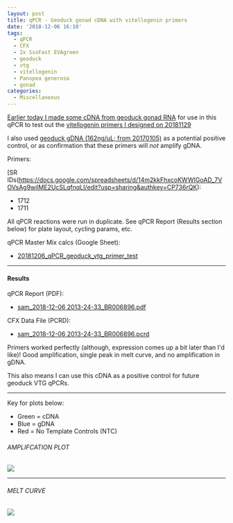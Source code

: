 ```yaml
---
layout: post
title: qPCR - Geoduck gonad cDNA with vitellogenin primers
date: '2018-12-06 16:10'
tags:
  - qPCR
  - CFX
  - 2x SsoFast EVAgreen
  - geoduck
  - vtg
  - vitellogenin
  - Panopea generosa
  - gonad
categories:
  - Miscellaneous
---
```

[Earlier today I made some cDNA from geoduck gonad RNA](https://robertslab.github.io/sams-notebook/2018/12/06/Reverse-Transcription-Geoduck-gonad-RNA-pool.html) for use in this qPCR to test out the [vitellogenin primers I designed on 20181129](https://robertslab.github.io/sams-notebook/2018/11/29/Primer-Design-Geoduck-Vitellogenin-using-Primer3.html)

I also used [geoduck gDNA (162ng/uL; from 20170105)](https://robertslab.github.io/sams-notebook/2017/01/05/dna-isolation-geoduck-gdna-for-illumina-initiated-sequencing-project.html) as a potential positive control, or as confirmation that these primers will _not_ amplify gDNA.

Primers:

[SR IDs(https://docs.google.com/spreadsheets/d/14m2kkFhxcoKWWIGoAD_7VOVsAg9wilME2UcSLqfnqLI/edit?usp=sharing&authkey=CP736rQK):

- 1712
- 1711

All qPCR reactions were run in duplicate. See qPCR Report (Results section below) for plate layout, cycling params, etc.

qPCR Master Mix calcs (Google Sheet):

- [20181206_qPCR_geoduck_vtg_primer_test](https://docs.google.com/spreadsheets/d/1xhNOLrTybRBcK-kXmFfpXkq1kCTxmJVB7OnvSaQ4vfI/edit?usp=sharing)

---

#### Results

qPCR Report (PDF):

- [sam_2018-12-06 2013-24-33_BR006896.pdf](http://owl.fish.washington.edu/Athaliana/qPCR_data/qPCR_reports/sam_2018-12-06%2013-24-33_BR006896.pdf)

CFX Data File (PCRD):

- [sam_2018-12-06 2013-24-33_BR006896.pcrd](http://owl.fish.washington.edu/scaphapoda/qPCR_data/cfx_connect_data/sam_2018-12-06%2013-24-33_BR006896.pcrd)

Primers worked perfectly (although, expression comes up a bit later than I'd like)! Good amplification, single peak in melt curve, and no amplification in gDNA.

This also means I can use this cDNA as a positive control for future geoduck VTG qPCRs.

---

Key for plots below:

- Green = cDNA
- Blue = gDNA
- Red = No Template Controls (NTC)

###### AMPLIFCATION PLOT

![](http://owl.fish.washington.edu/Athaliana/qPCR_data/sam_2018-12-06_13-24-33_amp_plots.png)

---

###### MELT CURVE

![](http://owl.fish.washington.edu/Athaliana/qPCR_data/sam_2018-12-06_13-24-33_melt_plots.png)
